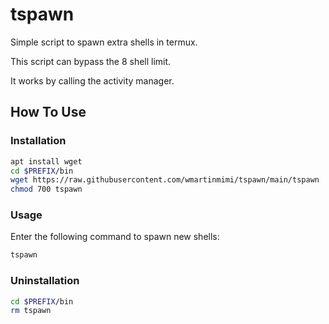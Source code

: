 # tspawn

Simple script to spawn extra shells in termux.

This script can bypass the 8 shell limit.

It works by calling the activity manager.

## How To Use

### Installation

```bash
apt install wget
cd $PREFIX/bin
wget https://raw.githubusercontent.com/wmartinmimi/tspawn/main/tspawn
chmod 700 tspawn
```

### Usage

Enter the following command to spawn new shells:

```bash
tspawn
```

### Uninstallation

```bash
cd $PREFIX/bin
rm tspawn
```
